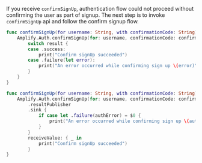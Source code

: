 If you receive `confirmSignUp`, authentication flow could not proceed without confirming the user as part of signup. The next step is to invoke `confirmSignUp` api and follow the confirm signup flow.

<amplify-block-switcher>

<amplify-block name="Listener (iOS 11+)">

```swift
func confirmSignUp(for username: String, with confirmationCode: String) {
    Amplify.Auth.confirmSignUp(for: username, confirmationCode: confirmationCode) { result in
        switch result {
        case .success:
            print("Confirm signUp succeeded")
        case .failure(let error):
            print("An error occurred while confirming sign up \(error)")
        }
    }
}
```

</amplify-block>

<amplify-block name="Combine (iOS 13+)">

```swift
func confirmSignUp(for username: String, with confirmationCode: String) -> AnyCancellable {
    Amplify.Auth.confirmSignUp(for: username, confirmationCode: confirmationCode)
        .resultPublisher
        .sink {
            if case let .failure(authError) = $0 {
                print("An error occurred while confirming sign up \(authError)")
            }
        }
        receiveValue: { _ in
            print("Confirm signUp succeeded")
        }
}
```

</amplify-block>

</amplify-block-switcher>